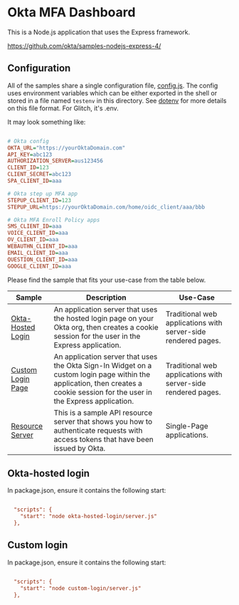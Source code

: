 # Okta MFA Dashboard

This is a Node.js application that uses the Express framework.

https://github.com/okta/samples-nodejs-express-4/

## Configuration

All of the samples share a single configuration file, [config.js](config.js).
The config uses environment variables which can be either exported in the shell or stored in a file named `testenv` in this directory.
See [dotenv](https://www.npmjs.com/package/dotenv) for more details on this file format.
For Glitch, it's .env.

It may look something like:

```ini

# Okta config
OKTA_URL="https://yourOktaDomain.com"
API_KEY=abc123
AUTHORIZATION_SERVER=aus123456
CLIENT_ID=123
CLIENT_SECRET=abc123
SPA_CLIENT_ID=aaa

# Okta step up MFA app
STEPUP_CLIENT_ID=123
STEPUP_URL=https://yourOktaDomain.com/home/oidc_client/aaa/bbb

# Okta MFA Enroll Policy apps
SMS_CLIENT_ID=aaa
VOICE_CLIENT_ID=aaa
OV_CLIENT_ID=aaa
WEBAUTHN_CLIENT_ID=aaa
EMAIL_CLIENT_ID=aaa
QUESTION_CLIENT_ID=aaa
GOOGLE_CLIENT_ID=aaa


```

Please find the sample that fits your use-case from the table below.

| Sample                                  | Description                                                                                                                                                                   | Use-Case                                                      |
| --------------------------------------- | ----------------------------------------------------------------------------------------------------------------------------------------------------------------------------- | ------------------------------------------------------------- |
| [Okta-Hosted Login](/okta-hosted-login) | An application server that uses the hosted login page on your Okta org, then creates a cookie session for the user in the Express application.                                | Traditional web applications with server-side rendered pages. |
| [Custom Login Page](/custom-login)      | An application server that uses the Okta Sign-In Widget on a custom login page within the application, then creates a cookie session for the user in the Express application. | Traditional web applications with server-side rendered pages. |
| [Resource Server](/resource-server)     | This is a sample API resource server that shows you how to authenticate requests with access tokens that have been issued by Okta.                                            | Single-Page applications.                                     |

## Okta-hosted login

In package.json, ensure it contains the following start:

```ini

  "scripts": {
    "start": "node okta-hosted-login/server.js"
  },


```

## Custom login

In package.json, ensure it contains the following start:

```ini

  "scripts": {
    "start": "node custom-login/server.js"
  },


```
